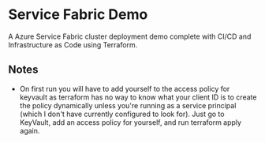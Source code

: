 # Service Fabric Demo
A Azure Service Fabric cluster deployment demo complete with CI/CD and Infrastructure as Code using Terraform.

## Notes
 - On first run you will have to add yourself to the access policy for keyvault as terraform has no way to know what your client ID is to create the policy dynamically unless you're running as a service principal (which I don't have currently configured to look for).  Just go to KeyVault, add an access policy for yourself, and run terraform apply again.